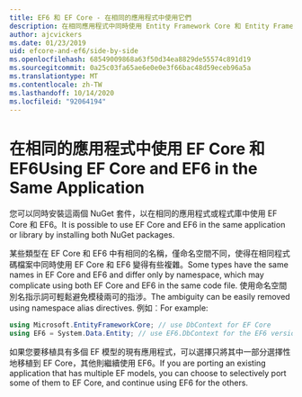 ```yaml
---
title: EF6 和 EF Core - 在相同的應用程式中使用它們
description: 在相同應用程式中同時使用 Entity Framework Core 和 Entity Framework 6 的指引
author: ajcvickers
ms.date: 01/23/2019
uid: efcore-and-ef6/side-by-side
ms.openlocfilehash: 68549009868a63f50d34ea8829de55574c891d19
ms.sourcegitcommit: 0a25c03fa65ae6e0e0e3f66bac48d59eceb96a5a
ms.translationtype: MT
ms.contentlocale: zh-TW
ms.lasthandoff: 10/14/2020
ms.locfileid: "92064194"
---
```

# <a name="using-ef-core-and-ef6-in-the-same-application"></a><span data-ttu-id="fd95e-103">在相同的應用程式中使用 EF Core 和 EF6</span><span class="sxs-lookup"><span data-stu-id="fd95e-103">Using EF Core and EF6 in the Same Application</span></span>

<span data-ttu-id="fd95e-104">您可以同時安裝這兩個 NuGet 套件，以在相同的應用程式或程式庫中使用 EF Core 和 EF6。</span><span class="sxs-lookup"><span data-stu-id="fd95e-104">It is possible to use EF Core and EF6 in the same application or library by installing both NuGet packages.</span></span>

<span data-ttu-id="fd95e-105">某些類型在 EF Core 和 EF6 中有相同的名稱，僅命名空間不同，使得在相同程式碼檔案中同時使用 EF Core 和 EF6 變得有些複雜。</span><span class="sxs-lookup"><span data-stu-id="fd95e-105">Some types have the same names in EF Core and EF6 and differ only by namespace, which may complicate using both EF Core and EF6 in the same code file.</span></span> <span data-ttu-id="fd95e-106">使用命名空間別名指示詞可輕鬆避免模稜兩可的指涉。</span><span class="sxs-lookup"><span data-stu-id="fd95e-106">The ambiguity can be easily removed using namespace alias directives.</span></span> <span data-ttu-id="fd95e-107">例如︰</span><span class="sxs-lookup"><span data-stu-id="fd95e-107">For example:</span></span>

```csharp
using Microsoft.EntityFrameworkCore; // use DbContext for EF Core
using EF6 = System.Data.Entity; // use EF6.DbContext for the EF6 version
```

<span data-ttu-id="fd95e-108">如果您要移植具有多個 EF 模型的現有應用程式，可以選擇只將其中一部分選擇性地移植到 EF Core，其他則繼續使用 EF6。</span><span class="sxs-lookup"><span data-stu-id="fd95e-108">If you are porting an existing application that has multiple EF models, you can choose to selectively port some of them to EF Core, and continue using EF6 for the others.</span></span>
